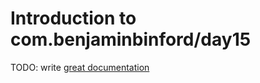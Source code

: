 # Introduction to com.benjaminbinford/day15

TODO: write [great documentation](http://jacobian.org/writing/what-to-write/)
